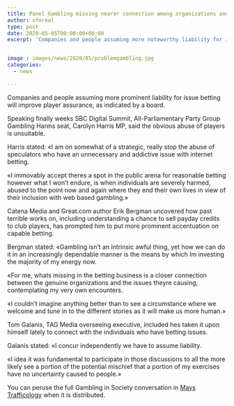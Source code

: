 ```yaml
---
title: Panel Gambling missing nearer connection among organizations and issues caused
author: xforeal 
type: post
date: 2020-05-05T00:00:00+00:00
excerpt: 'Companies and people assuming more noteworthy liability for issue betting will improve player security, as per a panel '


image : images/news/2020/05/problemgambling.jpg
categories:
  - news

---
```

Companies and people assuming more prominent liability for issue betting will improve player assurance, as indicated by a board. 

Speaking finally weeks SBC Digital Summit, All-Parliamentary Party Group Gambling Harms seat, Carolyn Harris MP, said the obvious abuse of players is unsuitable. 

Harris stated: &#171;I am on somewhat of a strategic, really stop the abuse of speculators who have an unnecessary and addictive issue with internet betting. 

&#171;I immovably accept theres a spot in the public arena for reasonable betting however what I won&#8217;t endure, is when individuals are severely harmed, abused to the point now and again where they end their own lives in view of their inclusion with web based gambling.&#187; 

Catena Media and Great.com author Erik Bergman uncovered how past terrible works on, including understanding a chance to sell payday credits to club players, has prompted him to put more prominent accentuation on capable betting. 

Bergman stated: &#171;Gambling isn&#8217;t an intrinsic awful thing, yet how we can do it in an increasingly dependable manner is the means by which Im investing the majority of my energy now. 

&#171;For me, whats missing in the betting business is a closer connection between the genuine organizations and the issues theyre causing, contemplating my very own encounters. 

&#171;I couldn&#8217;t imagine anything better than to see a circumstance where we welcome and tune in to the different stories as it will make us more human.&#187; 

Tom Galanis, TAG Media overseeing executive, included hes taken it upon himself lately to connect with the individuals who have betting issues. 

Galanis stated: &#171;I concur independently we have to assume liability. 

&#171;I idea it was fundamental to participate in those discussions to all the more likely see a portion of the potential mischief that a portion of my exercises have no uncertainty caused to people.&#187; 

You can peruse the full Gambling in Society conversation in [Mays Trafficology][1] when it is distributed.

 [1]: #